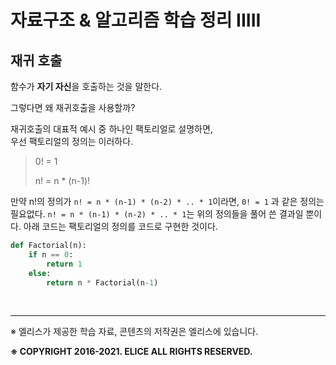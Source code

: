 # 자료구조 & 알고리즘 학습 정리 IIIII

## 재귀 호출

함수가 **자기 자신**을 호출하는 것을 말한다.

그렇다면 왜 재귀호출을 사용할까?

재귀호출의 대표적 예시 중 하나인 팩토리얼로 설명하면, <br>우선 팩토리얼의 정의는 이러하다.

> 0! = 1
>
> n! = n * (n-1)!

만약 n!의 정의가 `n! = n * (n-1) * (n-2) * .. * 1`이라면, `0! = 1` 과 같은 정의는 필요없다. `n! = n * (n-1) * (n-2) * .. * 1`는 위의 정의들을 풀어 쓴 결과일 뿐이다. 아래 코드는 팩토리얼의 정의를 코드로 구현한 것이다.

```python
def Factorial(n):
	if n == 0:
		return 1
    else:
    	return n * Factorial(n-1)
```





<br/>

---

※ 엘리스가 제공한 학습 자료, 콘텐츠의 저작권은 엘리스에 있습니다. <br>

**※ COPYRIGHT 2016-2021. ELICE ALL RIGHTS RESERVED.**